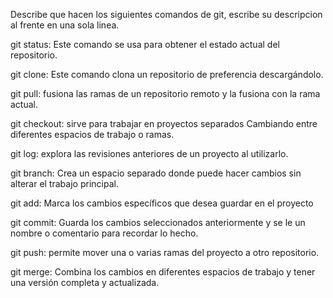 Describe que hacen los siguientes comandos de git, escribe su descripcion al frente en una sola linea.

git status: Este comando se usa para obtener el estado actual del repositorio.

git clone: Este comando clona un repositorio de preferencia descargándolo.

git pull: fusiona las ramas de un repositorio remoto y la fusiona con la rama actual.

git checkout: sirve para trabajar en proyectos separados Cambiando entre diferentes espacios de trabajo o ramas.

git log: explora las revisiones anteriores de un proyecto al utilizarlo.

git branch: Crea un espacio separado donde puede hacer cambios sin alterar el trabajo principal.

git add: Marca los cambios específicos que desea guardar en el proyecto

git commit: Guarda los cambios  seleccionados anteriormente y se le un nombre o comentario para recordar lo hecho.

git push: permite mover una o varias ramas del proyecto a otro repositorio.

git merge: Combina los cambios en diferentes espacios de trabajo y tener una versión completa y actualizada.